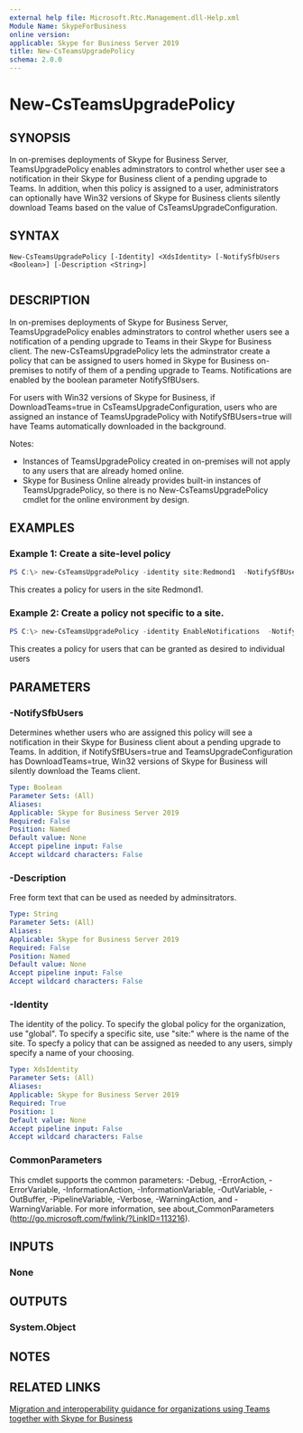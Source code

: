```yaml
---
external help file: Microsoft.Rtc.Management.dll-Help.xml
Module Name: SkypeForBusiness
online version:
applicable: Skype for Business Server 2019
title: New-CsTeamsUpgradePolicy
schema: 2.0.0
---
```


# New-CsTeamsUpgradePolicy

## SYNOPSIS
In on-premises deployments of Skype for Business Server, TeamsUpgradePolicy enables adminstrators to control whether user see a notification in their Skype for Business client of a pending upgrade to Teams. In addition, when this policy is assigned to a user, administrators can optionally have Win32 versions of Skype for Business clients silently download Teams based on the value of CsTeamsUpgradeConfiguration.




## SYNTAX

```
New-CsTeamsUpgradePolicy [-Identity] <XdsIdentity> [-NotifySfbUsers <Boolean>] [-Description <String>] 
 
```

## DESCRIPTION
In on-premises deployments of Skype for Business Server, TeamsUpgradePolicy enables adminstrators to control whether users see a notification of a pending upgrade to Teams in their Skype for Business client. The new-CsTeamsUpgradePolicy lets the adminstrator create a policy that can be assigned to users homed in Skype for Business on-premises to notify of them of a pending upgrade to Teams. Notifications are enabled by the boolean parameter NotifySfBUsers.

For users with Win32 versions of Skype for Business, if DownloadTeams=true in CsTeamsUpgradeConfiguration, users who are assigned an instance of TeamsUpgradePolicy with NotifySfBUsers=true will have Teams automatically downloaded in the background.

Notes: 
* Instances of TeamsUpgradePolicy created in on-premises will not apply to any users that are already homed online. 
* Skype for Business Online already provides built-in instances of TeamsUpgradePolicy, so there is no New-CsTeamsUpgradePolicy cmdlet for the online environment by design.




## EXAMPLES

### Example 1: Create a site-level policy
```powershell
PS C:\> new-CsTeamsUpgradePolicy -identity site:Redmond1  -NotifySfBUsers $true
```
This creates a policy for users in the site Redmond1.


### Example 2: Create a policy not specific to a site.
```powershell
PS C:\> new-CsTeamsUpgradePolicy -identity EnableNotifications  -NotifySfBUsers $true
```

This creates a policy for users that can be granted as desired to individual users

## PARAMETERS

### -NotifySfbUsers
Determines whether users who are assigned this policy will see a notification in their Skype for Business client about a pending upgrade to Teams.  In addition, if NotifySfBUsers=true and TeamsUpgradeConfiguration has DownloadTeams=true, Win32 versions of Skype for Business will silently download the Teams client.

```yaml
Type: Boolean
Parameter Sets: (All)
Aliases:
Applicable: Skype for Business Server 2019
Required: False
Position: Named
Default value: None
Accept pipeline input: False
Accept wildcard characters: False
```




### -Description
Free form text that can be used as needed by adminsitrators.

```yaml
Type: String
Parameter Sets: (All)
Aliases:
Applicable: Skype for Business Server 2019
Required: False
Position: Named
Default value: None
Accept pipeline input: False
Accept wildcard characters: False
```



### -Identity
The identity of the policy. To specify the global policy for the organization, use "global". To specify a specific site, use "site:<name>" where <name> is the name of the site. To specfy a policy that can be assigned as needed to any users, simply specify a name of your choosing.
 
```yaml
Type: XdsIdentity
Parameter Sets: (All)
Aliases:
Applicable: Skype for Business Server 2019
Required: True
Position: 1
Default value: None
Accept pipeline input: False
Accept wildcard characters: False
```





### CommonParameters
This cmdlet supports the common parameters: -Debug, -ErrorAction, -ErrorVariable, -InformationAction, -InformationVariable, -OutVariable, -OutBuffer, -PipelineVariable, -Verbose, -WarningAction, and -WarningVariable.
For more information, see about_CommonParameters (http://go.microsoft.com/fwlink/?LinkID=113216).

## INPUTS

### None


## OUTPUTS

### System.Object

## NOTES

## RELATED LINKS

[Migration and interoperability guidance for organizations using Teams together with Skype for Business](https://docs.microsoft.com/en-us/MicrosoftTeams/migration-interop-guidance-for-teams-with-skype)


